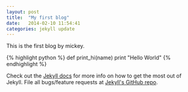 ```yaml
---
layout: post
title:  "My first blog"
date:   2014-02-10 11:54:41
categories: jekyll update
---
```


This is the first blog by mickey.

{% highlight python %}
def print_hi(name)
	print "Hello World"
{% endhighlight %}

Check out the [Jekyll docs][jekyll] for more info on how to get the most out of Jekyll. File all bugs/feature requests at [Jekyll's GitHub repo][jekyll-gh].

[jekyll-gh]: https://github.com/mojombo/jekyll
[jekyll]:    http://jekyllrb.com
